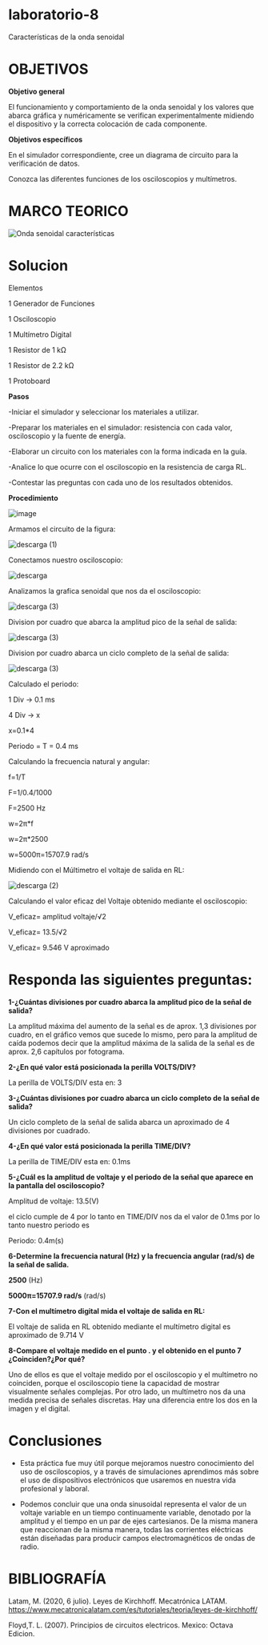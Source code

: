 # laboratorio-8
Características de la onda senoidal
# OBJETIVOS

**Objetivo general**

El funcionamiento y comportamiento de la onda senoidal y los valores que abarca gráfica y numéricamente se verifican experimentalmente midiendo el dispositivo y la correcta colocación de cada componente.

**Objetivos específicos**

En el simulador correspondiente, cree un diagrama de circuito para la verificación de datos. 

Conozca las diferentes funciones de los osciloscopios y multímetros.

# MARCO TEORICO

![Onda senoidal características](https://user-images.githubusercontent.com/116819463/219550648-2d7d8dc8-470e-4338-b5a3-4481c0ea3dc6.jpg)


# Solucion

 Elementos
 
1 Generador de Funciones

1 Osciloscopio

1 Multímetro Digital

1 Resistor de 1 kΩ

1 Resistor de 2.2 kΩ

1 Protoboard

**Pasos**

-Iniciar el simulador y seleccionar los materiales a utilizar.

-Preparar los materiales en el simulador: resistencia con cada valor, osciloscopio y la fuente de energía.

-Elaborar un circuito con los materiales con la forma indicada en la guía.

-Analice lo que ocurre con el osciloscopio en la resistencia de carga RL.

-Contestar las preguntas con cada uno de los resultados obtenidos.

**Procedimiento**

![image](https://user-images.githubusercontent.com/116819463/219545158-02fc991c-bb87-4303-8a90-0228f3711b8f.png)

Armamos el circuito de la figura:

![descarga (1)](https://user-images.githubusercontent.com/116819463/219545306-50dca567-8d3b-40f8-ab4b-bb229716aa15.png)

Conectamos nuestro osciloscopio:

![descarga](https://user-images.githubusercontent.com/116819463/219545550-a903e027-307a-4ec5-b724-0cc1ed0b7a59.png)

Analizamos la grafica senoidal que nos da el osciloscopio:

![descarga (3)](https://user-images.githubusercontent.com/116819463/219545472-58c90532-4363-4ca6-8820-7a5dbfb3bc27.png)

Division por cuadro que abarca la amplitud pico de la señal de salida:

![descarga (3)](https://user-images.githubusercontent.com/116819463/219546080-7f950197-84c7-462a-a93c-5e69cd22886c.png)

Division por cuadro abarca un ciclo completo de la señal de salida:

![descarga (3)](https://user-images.githubusercontent.com/116819463/219546370-149332f3-0769-4854-9140-18d741fe10ee.png)

Calculado el periodo:

1 Div -> 0.1 ms

4 Div -> x

x=0.1*4

Periodo = T = 0.4 ms

Calculando la frecuencia natural y angular:

f=1/T

F=1/0.4/1000

F=2500 Hz

w=2π*f

w=2π*2500

w=5000π=15707.9 rad/s

Midiendo con el Múltimetro el voltaje de salida en RL:

![descarga (2)](https://user-images.githubusercontent.com/116819463/219546479-ea8d4663-c6df-4186-b102-7efda97970fe.png)

Calculando el valor eficaz del Voltaje obtenido mediante el osciloscopio:

V_eficaz= amplitud voltaje/√2

V_eficaz= 13.5/√2

V_eficaz= 9.546 V aproximado

# Responda las siguientes preguntas:

**1-¿Cuántas divisiones por cuadro abarca la amplitud pico de la señal de salida?**

La amplitud máxima del aumento de la señal es de aprox. 1,3 divisiones por cuadro, en el gráfico vemos que sucede lo mismo, pero para la amplitud de caída podemos decir que la amplitud máxima de la salida de la señal es de aprox. 2,6 capítulos por fotograma.

**2-¿En qué valor está posicionada la perilla VOLTS/DIV?**

La perilla de VOLTS/DIV esta en: 3

**3-¿Cuántas divisiones por cuadro abarca un ciclo completo de la señal de salida?**

Un ciclo completo de la señal de salida abarca un aproximado de 4 divisiones por cuadrado.

**4-¿En qué valor está posicionada la perilla TIME/DIV?**

La perilla de TIME/DIV esta en: 0.1ms

**5-¿Cuál es la amplitud de voltaje y el periodo de la señal que aparece en la pantalla del osciloscopio?**

Amplitud de voltaje: 13.5(V)

el ciclo cumple de 4 por lo tanto en TIME/DIV nos da el valor de 0.1ms por lo tanto nuestro periodo es

Periodo: 0.4m(s)

**6-Determine la frecuencia natural (Hz) y la frecuencia angular (rad/s) de la señal de salida.**

**2500** (Hz)

**5000π=15707.9 rad/s** (rad/s)

**7-Con el multímetro digital mida el voltaje de salida en RL:** 

El voltaje de salida en RL obtenido mediante el multímetro digital es aproximado de 9.714 V

**8-Compare el voltaje medido en el punto . y el obtenido en el punto 7 ¿Coinciden?¿Por qué?**

Uno de ellos es que el voltaje medido por el osciloscopio y el multímetro no coinciden, porque el osciloscopio tiene la capacidad de mostrar visualmente señales complejas. Por otro lado, un multímetro nos da una medida precisa de señales discretas. Hay una diferencia entre los dos en la imagen y el digital.

# Conclusiones

* Esta práctica fue muy útil porque mejoramos nuestro conocimiento del uso de osciloscopios, y a través de simulaciones aprendimos más sobre el uso de dispositivos electrónicos que usaremos en nuestra vida profesional y laboral.

* Podemos concluir que una onda sinusoidal representa el valor de un voltaje variable en un tiempo continuamente variable, denotado por la amplitud y el tiempo en un par de ejes cartesianos. De la misma manera que reaccionan de la misma manera, todas las corrientes eléctricas están diseñadas para producir campos electromagnéticos de ondas de radio.

# BIBLIOGRAFÍA

Latam, M. (2020, 6 julio). Leyes de Kirchhoff. Mecatrónica LATAM. https://www.mecatronicalatam.com/es/tutoriales/teoria/leyes-de-kirchhoff/

Floyd,T. L. (2007). Principios de circuitos electricos. Mexico: Octava Edicion.
